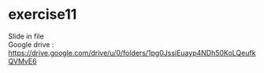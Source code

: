 # exercise11
Slide in file  
Google drive : https://drive.google.com/drive/u/0/folders/1pg0JssiEuayp4NDh50KoLQeufkQVMvE6
